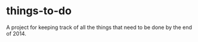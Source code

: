 things-to-do
============

A project for keeping track of all the things that need to be done by the end of 2014.
